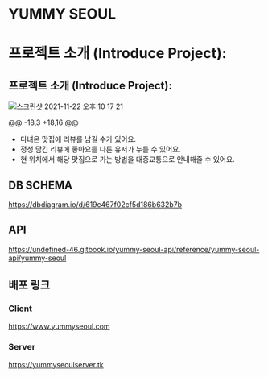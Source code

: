 # YUMMY SEOUL
# 프로젝트 소개 (Introduce Project):
## 프로젝트 소개 (Introduce Project):

![스크린샷 2021-11-22 오후 10 17 21](https://user-images.githubusercontent.com/78064720/143517274-a192bff1-ff1e-401f-ac7d-db911c0f3bc1.png)

@@ -18,3 +18,16 @@
 - 다녀온 맛집에 리뷰를 남길 수가 있어요.
 - 정성 담긴 리뷰에 좋아요를 다른 유저가 누를 수 있어요.
 - 현 위치에서 해당 맛집으로 가는 방법을 대중교통으로 안내해줄 수 있어요.

## DB SCHEMA
https://dbdiagram.io/d/619c467f02cf5d186b632b7b

## API 
https://undefined-46.gitbook.io/yummy-seoul-api/reference/yummy-seoul-api/yummy-seoul

## 배포 링크
### Client
https://www.yummyseoul.com

### Server
https://yummyseoulserver.tk
